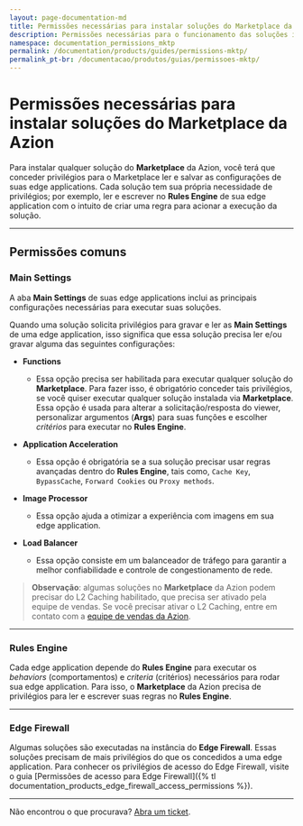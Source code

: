 ```yaml
---
layout: page-documentation-md
title: Permissões necessárias para instalar soluções do Marketplace da Azion
description: Permissões necessárias para o funcionamento das soluções instaladas via Marketplace.
namespace: documentation_permissions_mktp
permalink: /documentation/products/guides/permissions-mktp/
permalink_pt-br: /documentacao/produtos/guias/permissoes-mktp/
---
```


# Permissões necessárias para instalar soluções do Marketplace da Azion

Para instalar qualquer solução do **Marketplace** da Azion, você terá que conceder privilégios para o Marketplace ler e salvar as configurações de suas edge applications. Cada solução tem sua própria necessidade de privilégios; por exemplo, ler e escrever no **Rules Engine** de sua edge application com o intuito de criar uma regra para acionar a execução da solução.

---

## Permissões comuns

### Main Settings

A aba **Main Settings** de suas edge applications inclui as principais configurações necessárias para executar suas soluções.

Quando uma solução solicita privilégios para gravar e ler as **Main Settings** de uma edge application, isso significa que essa solução precisa ler e/ou gravar alguma das seguintes configurações:

- **Functions**
   - Essa opção precisa ser habilitada para executar qualquer solução do **Marketplace**. Para fazer isso, é obrigatório conceder tais privilégios, se você quiser executar qualquer solução instalada via **Marketplace**. Essa opção é usada para alterar a solicitação/resposta do viewer, personalizar argumentos (**Args**) para suas funções e escolher *critérios* para executar no **Rules Engine**.

- **Application Acceleration**
   - Essa opção é obrigatória se a sua solução precisar usar regras avançadas dentro do **Rules Engine**, tais como, `Cache Key`, `Bypass⁠Cache`, `Forward Cookies` ou `Proxy methods`.


- **Image Processor**
   - Essa opção ajuda a otimizar a experiência com imagens em sua edge application.

- **Load Balancer**
   - Essa opção consiste em um balanceador de tráfego para garantir a melhor confiabilidade e controle de congestionamento de rede.

> **Observação**: algumas soluções no **Marketplace** da Azion podem precisar do L2 Caching habilitado, que precisa ser ativado pela equipe de vendas. Se você precisar ativar o L2 Caching, entre em contato com a [equipe de vendas da Azion](https://www.azion.com/en/contact-sales/).

---

### Rules Engine

Cada edge application depende do **Rules Engine** para executar os *behaviors* (comportamentos) e *criteria* (critérios) necessários para rodar sua edge application. Para isso, o **Marketplace** da Azion precisa de privilégios para ler e escrever suas regras no **Rules Engine**.

---

### Edge Firewall

Algumas soluções são executadas na instância do **Edge Firewall**. Essas soluções precisam de mais privilégios do que os concedidos a uma edge application. Para conhecer os privilégios de acesso do Edge Firewall, visite o guia [Permissões de acesso para Edge Firewall]({% tl documentation_products_edge_firewall_access_permissions %}).

---

Não encontrou o que procurava? [Abra um ticket](https://tickets.azion.com).
